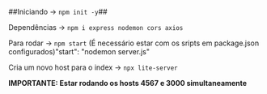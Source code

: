 ##Iniciando -> ```npm init -y```##

Dependências -> ```npm i express nodemon cors axios```

Para rodar -> ```npm start```
(É necessário estar com os sripts em package.json configurados)"start": "nodemon server.js"

Cria um novo host para o index -> ```npx lite-server```

**IMPORTANTE: Estar rodando os hosts 4567 e 3000 simultaneamente**
